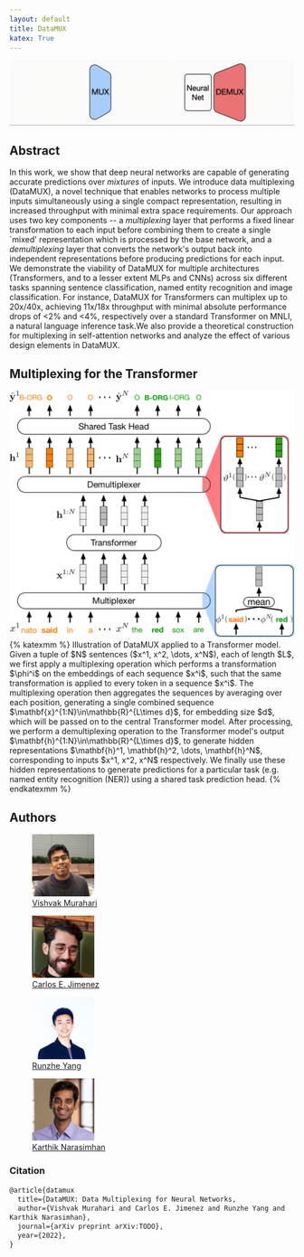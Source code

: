 ```yaml
---
layout: default
title: DataMUX
katex: True
---
```


![DataMUX GIF](assets/photos/teaser.gif)

## Abstract
In this work, we show that deep neural networks are capable of generating accurate predictions over *mixtures* of inputs. We introduce data multiplexing (DataMUX), a novel technique that enables networks to process multiple inputs simultaneously using a single compact representation, resulting in increased throughput with minimal extra space requirements. Our approach uses two key components -- a *multiplexing* layer that performs a fixed linear transformation to each input before combining them to create a single `mixed' representation which is processed by the base network, and a *demultiplexing* layer that converts the network's output back into independent representations before producing predictions for each input. We demonstrate the viability of DataMUX for multiple architectures (Transformers, and to a lesser extent MLPs and CNNs) across six different tasks spanning sentence classification, named entity recognition and image classification. For instance, DataMUX for Transformers can multiplex up to 20x/40x, achieving 11x/18x throughput with minimal absolute performance drops of <2% and <4%, respectively over a standard Transformer on MNLI, a natural language inference task.We also provide a theoretical construction for multiplexing in self-attention networks and analyze the effect of various design elements in DataMUX.

## Multiplexing for the Transformer
<div style="text-align: center;">
<img src="assets/photos/transformer_schematic.pdf">
</div>
{% katexmm %}
Illustration of DataMUX applied to a Transformer model. Given a tuple of $N$ sentences ($x^1, x^2, \dots, x^N$), each of length $L$, we first apply a multiplexing operation which performs a transformation $\phi^i$ on the embeddings of each sequence $x^i$, such that the same transformation is applied to every token in a sequence $x^i$. The multiplexing operation then aggregates the sequences by averaging over each position, generating a single combined sequence $\mathbf{x}^{1:N}\in\mathbb{R}^{L\times d}$, for embedding size $d$, which will be passed on to the central Transformer model. After processing, we perform a demultiplexing operation to the Transformer model's output $\mathbf{h}^{1:N}\in\mathbb{R}^{L\times d}$, to generate hidden representations $\mathbf{h}^1, \mathbf{h}^2, \dots, \mathbf{h}^N$, corresponding to inputs $x^1, x^2, x^N$ respectively. We finally use these hidden representations to generate predictions for a particular task (e.g. named entity recognition (NER)) using a shared task prediction head.
{% endkatexmm %}

## Authors
<div class="container">
    <figure>
    <a href="https://vishvakmurahari.com"><img src="assets/photos/vishvak_photo.jpg" width="110" height="110" alt="" class="profphoto" id="firstprofphoto"></a>
        <figcaption><a href="https://vishvakmurahari.com">Vishvak Murahari</a></figcaption>
    </figure>
    <figure>
    <a href="http://carlosejimenez.com/"><img src="assets/photos/carlos-photo.jpeg" width="110" height="110" alt="" class="profphoto"></a>
        <figcaption><a href="http://carlosejimenez.com/">Carlos E. Jimenez</a></figcaption>
    </figure>
    <figure>
    <a href="https://runzhe-yang.science"><img src="assets/photos/runzhe-photo.jpg" width="110" height="110" alt="" class="profphoto"></a>
        <figcaption><a href="https://runzhe-yang.science">Runzhe Yang</a></figcaption>
    </figure>
    <figure>
    <a href="https://www.cs.princeton.edu/~karthikn/"><img src="assets/photos/karthik-photo.jpeg" width="110" height="110" alt="" class="profphoto"></a>
        <figcaption><a href="https://www.cs.princeton.edu/~karthikn/">Karthik Narasimhan</a></figcaption>
    </figure>
</div>

### Citation

```
@article{datamux
  title={DataMUX: Data Multiplexing for Neural Networks,
  author={Vishvak Murahari and Carlos E. Jimenez and Runzhe Yang and Karthik Narasimhan},
  journal={arXiv preprint arXiv:TODO},
  year={2022},
}
```

